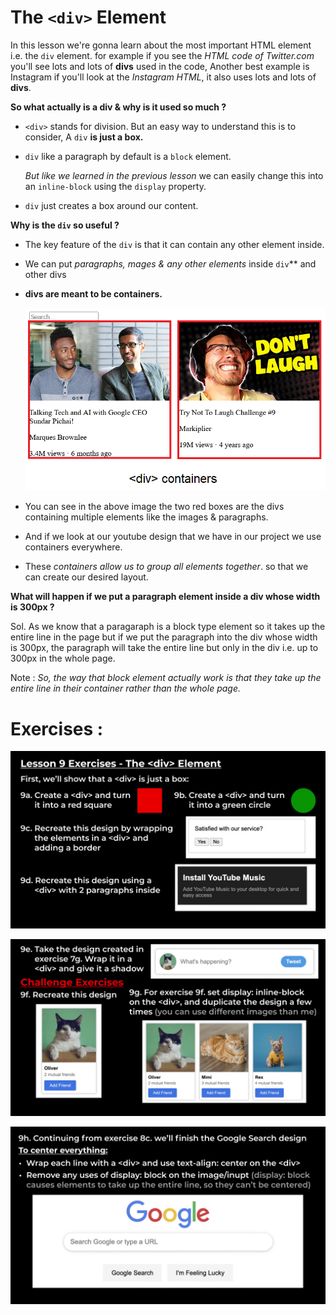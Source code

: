# The `<div>` Element

In this lesson we're gonna learn about the most important HTML element i.e. the `div` element. 
for example if you see the _HTML code of Twitter.com_ you'll see lots and lots of **divs** used in the code, Another best example is Instagram if you'll look at the _Instagram HTML_, it also uses lots and lots of **divs**.

**So what actually is a div & why is it used so much ?**

- `<div>` stands for division. But an easy way to understand this is to consider, A `div` **is just a box.**

- `div` like a paragraph by default is a `block` element.

  _But like we learned in the previous lesson_ we can easily change this into an `inline-block` using the `display` property. 

- `div` just creates a box around our content.

**Why is the `div` so useful ?**

- The key feature of the `div` is that it can contain any other element inside.

- We can put _paragraphs, mages & any other elements_ inside `div`** and other divs

- **divs are meant to be containers.**

  ![div container image](img/div%20container%20example.png)
- You can see in the above image the two red boxes are the divs containing multiple elements like the images & paragraphs. 

- And if we look at our youtube design that we have in our project we use containers everywhere.

- These _containers allow us to group all elements together_. so that we can create our desired layout.

**What will happen if we put a paragraph element inside a div whose width is 300px ?**

Sol. As we know that a paragaraph is a block type element so it takes up the entire line in the page but if we put the paragraph into the div whose width is 300px, the paragraph will take the entire line but only in the div i.e. up to 300px in the whole page.

Note : _So, the way that block element actually work is that they take up the entire line in their container rather than the whole page._ 

# Exercises :

![Lesson 9 Exercise Image](img/Lesson-9%20Exercises.png)

![Lesson-9 Challenge Exercise Image](img/Lesson-9%20Challenge%20Exercise.png)

![Lesson-9 Some more challenge exercises image](img/Lesson-9%20Some%20more%20chalenge%20Exercise.png)